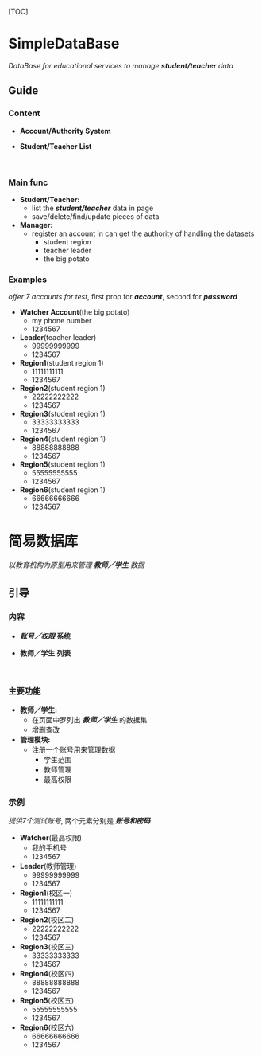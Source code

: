 [TOC]

# SimpleDataBase

*DataBase for educational services to manage* ***student/teacher*** *data*



## Guide



### Content

+ **Account/Authority System**

+ **Student/Teacher** **List**

  ​

### Main func

+ **Student/Teacher:**
  + list the ***student/teacher*** data in page
  + save/delete/find/update pieces of data
+ **Manager:** 
  + register an account in can get the authority of handling the datasets
    + student region
    + teacher leader
    + the big potato

### Examples

*offer 7 accounts for test*, first prop for ***account***, second for ***password*** 

+ **Watcher Account**(the big potato)
  + my phone number
  + 1234567
+ **Leader**(teacher leader)
  + 99999999999
  + 1234567
+ **Region1**(student region 1)
  + 11111111111
  + 1234567
+ **Region2**(student region 1)
  - 22222222222
  - 1234567
+ **Region3**(student region 1)
  - 33333333333
  - 1234567
+ **Region4**(student region 1)
  - 88888888888
  - 1234567
+ **Region5**(student region 1)
  - 55555555555
  - 1234567
+ **Region6**(student region 1)
  - 66666666666
  - 1234567



# 简易数据库

*以教育机构为原型用来管理* ***教师／学生*** *数据*



## 引导



### 内容

- ***账号／权限*** **系统**

- **教师／学生** **列表**

  ​

### 主要功能

- **教师／学生:**
  - 在页面中罗列出 ***教师／学生*** 的数据集
  - 增删查改
- **管理模块:** 
  - 注册一个账号用来管理数据
    - 学生范围
    - 教师管理
    - 最高权限

### 示例

*提供7个测试账号*, 两个元素分别是 ***账号和密码***

- **Watcher**(最高权限)
  - 我的手机号
  - 1234567
- **Leader**(教师管理)
  - 99999999999
  - 1234567
- **Region1**(校区一)
  - 11111111111
  - 1234567
- **Region2**(校区二)
  - 22222222222
  - 1234567
- **Region3**(校区三)
  - 33333333333
  - 1234567
- **Region4**(校区四)
  - 88888888888
  - 1234567
- **Region5**(校区五)
  - 55555555555
  - 1234567
- **Region6**(校区六)
  - 66666666666
  - 1234567

